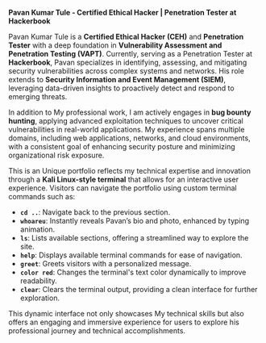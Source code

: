 
**Pavan Kumar Tule - Certified Ethical Hacker | Penetration Tester at Hackerbook**

Pavan Kumar Tule is a **Certified Ethical Hacker (CEH)** and **Penetration Tester** with a deep foundation in **Vulnerability Assessment and Penetration Testing (VAPT)**. Currently, serving as a Penetration Tester at **Hackerbook**, Pavan specializes in identifying, assessing, and mitigating security vulnerabilities across complex systems and networks. His role extends to **Security Information and Event Management (SIEM)**, leveraging data-driven insights to proactively detect and respond to emerging threats.

In addition to My professional work, I am actively engages in **bug bounty hunting**, applying advanced exploitation techniques to uncover critical vulnerabilities in real-world applications. My experience spans multiple domains, including web applications, networks, and cloud environments, with a consistent goal of enhancing security posture and minimizing organizational risk exposure.

This is an Unique portfolio reflects my technical expertise and innovation through a **Kali Linux-style terminal** that allows for an interactive user experience. Visitors can navigate the portfolio using custom terminal commands such as:

- **`cd ..`**: Navigate back to the previous section.
- **`whoareu`**: Instantly reveals Pavan’s bio and photo, enhanced by typing animation.
- **`ls`**: Lists available sections, offering a streamlined way to explore the site.
- **`help`**: Displays available terminal commands for ease of navigation.
- **`greet`**: Greets visitors with a personalized message.
- **`color red`**: Changes the terminal's text color dynamically to improve readability.
- **`clear`**: Clears the terminal output, providing a clean interface for further exploration.

This dynamic interface not only showcases My technical skills but also offers an engaging and immersive experience for users to explore his professional journey and technical accomplishments.

